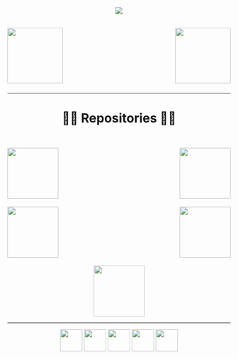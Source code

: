 <p align="center"><img src="https://cdn.dribbble.com/users/720825/screenshots/3253310/slim-jim-_dribbble_-_800x600_.gif"></p>
<br>
<a href="https://github.com/NguyenHuuNhan1912/NguyenHuuNhan1912"><img align="left" height="125" src="https://github-readme-stats.vercel.app/api?username=nguyenhuunhan1912&layout=compact&theme=chartreuse-dark"/></a>
 <a href="https://github.com/NguyenHuuNhan1912/NguyenHuuNhan1912"><img align="right" height="125"  src="https://github-readme-stats.vercel.app/api/top-langs/?username=nguyenhuunhan1912&layout=compact&theme=chartreuse-dark"/></a>
 
<br><br><br><br><br><br><br>

<hr>

<h1 align="center">👨‍💻 Repositories 👨‍💻</h1>

<br>

 <a href="https://github.com/NguyenHuuNhan1912/OOP_JAVA"><img align="left" height="115" src="https://github-readme-stats.vercel.app/api/pin/?username=nguyenhuunhan1912&theme=chartreuse-dark&border_color=61dafb&border_radius=10&repo=OOP_JAVA"></a>
 
 <a href="https://github.com/NguyenHuuNhan1912/LTHDT_CT176"><img align="right" height="115" src="https://github-readme-stats.vercel.app/api/pin/?username=nguyenhuunhan1912&theme=chartreuse-dark&border_color=61dafb&border_radius=10&repo=LTHDT_CT176"></a>
 
<br><br><br><br><br><br><br>

<a href="https://github.com/NguyenHuuNhan1912/C_Code"><img align="left" height="115" src="https://github-readme-stats.vercel.app/api/pin/?username=nguyenhuunhan1912&theme=chartreuse-dark&border_color=61dafb&border_radius=10&repo=C_Code"></a>

<a href="https://github.com/NguyenHuuNhan1912/Database_System"><img align="right" height="115" src="https://github-readme-stats.vercel.app/api/pin/?username=nguyenhuunhan1912&theme=chartreuse-dark&border_color=61dafb&border_radius=10&repo=Database_System"></a>

<br><br><br><br><br><br><br>

<p align="center">
<a href="https://github.com/NguyenHuuNhan1912/Thi_Thuc_Hanh_PTTKTT"><img height="115" src="https://github-readme-stats.vercel.app/api/pin/?username=nguyenhuunhan1912&theme=chartreuse-dark&border_color=61dafb&border_radius=10&repo=Thi_Thuc_Hanh_PTTKTT"></a>
</p>

<hr>

<p align="center">
  <a href="https://www.facebook.com/NhanCoder6311"><img src="https://image.flaticon.com/icons/png/128/733/733547.png" width="50" height="50"></a>
  <a href="https://www.instagram.com/nhan.coder.1912/?r=nametag"><img src="https://image.flaticon.com/icons/png/128/2111/2111463.png" width="50" height="50"></a>
  <a href="https://www.youtube.com/channel/UCImnKwa0EOReKsFjukjzKUA"><img src="https://image.flaticon.com/icons/png/128/2504/2504965.png" width="50" height="50"></a>
  <a href="https://linktr.ee/NhanCoder"><img src="https://image.flaticon.com/icons/png/128/2696/2696521.png" width="50" height="50"></a>
  <a href="https://github.com/NguyenHuuNhan1912"><img src="https://image.flaticon.com/icons/png/128/2515/2515875.png" width="50" height="50"></a>
</p>
